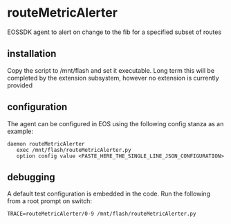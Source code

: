 # routeMetricAlerter
EOSSDK agent to alert on change to the fib for a specified subset of routes

## installation
Copy the script to /mnt/flash and set it executable.  Long term this will be completed by the extension subsystem, however no extension is currently provided

## configuration
The agent can be configured in EOS using the following config stanza as an example:
```
daemon routeMetricAlerter
   exec /mnt/flash/routeMetricAlerter.py
   option config value <PASTE_HERE_THE_SINGLE_LINE_JSON_CONFIGURATION>
```

## debugging
A default test configuration is embedded in the code. Run the following from a root prompt on switch:
```
TRACE=routeMetricAlerter/0-9 /mnt/flash/routeMetricAlerter.py
```
